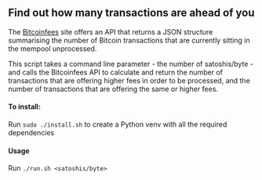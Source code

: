 ## Find out how many transactions are ahead of you

The [Bitcoinfees](https://bitcoinfees.earn.com/) site offers an API that returns a JSON structure summarising the number of Bitcoin transactions that are currently sitting in the mempool unprocessed.

This script takes a command line parameter - the number of satoshis/byte - and calls the Bitcoinfees API to calculate and return the number of transactions that are offering higher fees in order to be processed, and the number of transactions that are offering the same or higher fees.

#### To install:  
Run `sudo ./install.sh` to create a Python venv with all the required dependencies

#### Usage

Run `./run.sh <satoshis/byte>`


